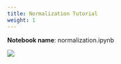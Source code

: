 ```yaml
---
title: Normalization Tutorial
weight: 1
---
```


**Notebook name**: normalization.ipynb

<img src='/images/comingsoon.png' />